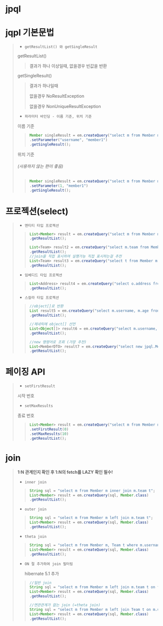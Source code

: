# jpql


# jqpl  기본문법
> * `getResultList() 와 getSingleResult`
> 
>  getResultList()
>
>  > 결과가 하나 이상일때, 없을경우 빈값을 반환
> 
>  getSingleResult()
>
>  > 결과가 하나일때
>  >       
>  > 없을경우 NoResultException
>  >
>  > 없을경우 NonUniqueResultException
> * `파라미터 바인딩 - 이름 기준, 위치 기준`
>
>  이름 기준
> 
>  > ```java
>  > Member singleResult = em.createQuery("select m from Member m where m.username = :username", Member.class)
>  > .setParameter("username", "member1")
>  > .getSingleResult();
>  > ```
>
>  위치 기준 <h6>(사용하지 않는 편이 좋음)</h6>
>
>  > ```java 
>  > Member singleResult = em.createQuery("select m from Member m where m.username = ?1", Member.class)
>  > .setParameter(1, "member1")
>  > .getSingleResult();
>  > ```

# 프로젝션(select)
> * `엔티티 타입 프로젝션`
>  > ```java
>  > List<Member> result = em.createQuery("select m from Member m", Member.class)
>  > .getResultList();
>  > ```
>  > ```java
>  > List<Team> result2 = em.createQuery("select m.team from Member m", Team.class)
>  > .getResultList();
>  > //join을 직접 표시하여 실행가능 직접 표시하는걸 추천
>  > List<Team> result3 = em.createQuery("select t from Member m join m.team t", Team.class)
>  > .getResultList();
>  > ```
> * `임베디드 타입 프로젝션`
>  > ```java
>  > List<Address> result4 = em.createQuery("select o.address from Order o", Address.class)
>  > .getResultList();
>  > ```
> * `스칼라 타입 프로젝션`
>  > ```java
>  > //object[]로 반환
>  > List result5 = em.createQuery("select m.username, m.age from Member m")
>  > .getResultList();
>  > ```
>  > ```java
>  > //제네릭에 object[] 선언 
>  > List<Object[]> result6 = em.createQuery("select m.username, m.age from Member m") 
>  > .getResultList(); 
>  > ```
>  > ```java
>  > //new 명령어로 조회 (가장 추천)
>  > List<MemberDTO> result7 = em.createQuery("select new jpql.MemberDTO(m.username, m.age) from Member m", MemberDTO.class) 
>  > .getResultList(); 
>  > ```

# 페이징 API
> * `setFirstResult`
> 
>  시작 번호
> * `setMaxResults`
> 
>  종료 번호
> 
>  > ```java
>  > List<Member> result = em.createQuery("select m from Member m order by m.age desc", Member.class)
>  > .setFirstResult(0)  
>  > .setMaxResults(10)
>  > .getResultList(); 
>  > ```

# join
> **1:N 관계인지 확인 후 1:N의 fetch를 LAZY 확인 필수!**
> * `inner join`
>  > ```java
>  > String sql = "select m from Member m inner join m.team t"; 
>  > List<Member> result = em.createQuery(sql, Member.class)   
>  > .getResultList(); 
>  > ```
> * `outer join`
>  > ```java
>  > String sql = "select m from Member m left join m.team t"; 
>  > List<Member> result = em.createQuery(sql, Member.class)   
>  > .getResultList(); 
>  > ```
> * `theta join`
>  > ```java
>  > String sql = "select m from Member m, Team t where m.username = t.name";
>  > List<Member> result = em.createQuery(sql, Member.class)   
>  > .getResultList();
>  > ```
> * `ON 절 추가하여 join 필터링`
> 
>   hibernate 5.1 추가
>  > ```java
>  > //일반 join
>  > String sql = "select m from Member m left join m.team t on t.name = 'teamA'";
>  > List<Member> result = em.createQuery(sql, Member.class)   
>  > .getResultList();
>  > 
>  > //연관관계가 없는 join (=theta join)
>  > String sql = "select m from Member m left join Team t on m.username = t.name";
>  > List<Member> result = em.createQuery(sql, Member.class)   
>  > .getResultList();
>  > ```